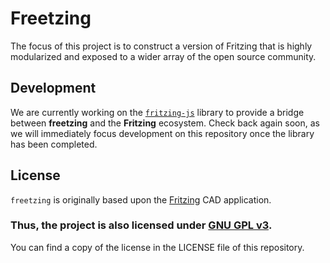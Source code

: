 # Freetzing

The focus of this project is to construct a version of Fritzing that is highly modularized and exposed to a wider array of the open source community.

## Development

We are currently working on the [`fritzing-js`](https://github.com/freetzing/fritzing-js) library to provide a bridge between **freetzing** and the **Fritzing** ecosystem. Check back again soon, as we will immediately focus development on this repository once the library has been completed.

## License

`freetzing` is originally based upon the [Fritzing](https://github.com/fritzing/fritzing-app) CAD application.

### **Thus, the project is also licensed under [GNU GPL v3](https://www.gnu.org/licenses/gpl-3.0.en.html).**
 You can find a copy of the license in the LICENSE file of this repository.